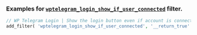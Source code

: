 ### Examples for [`wptelegram_login_show_if_user_connected`](../README.md#wptelegram_login_show_if_user_connected) filter.

```php
// WP Telegram Login | Show the login button even if account is connected
add_filter( 'wptelegram_login_show_if_user_connected', '__return_true' );
```
